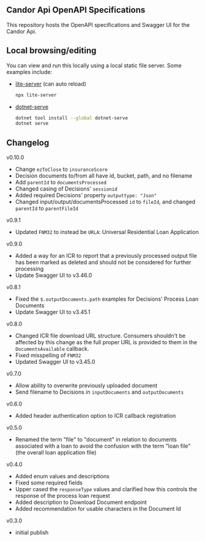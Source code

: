 ## Candor Api OpenAPI Specifications

This repository hosts the OpenAPI specifications and Swagger UI for the Candor Api. 

## Local browsing/editing

You can view and run this locally using a local static file server. Some examples include:

- [lite-server](https://github.com/johnpapa/lite-server) (can auto reload)

    ```sh
    npx lite-server
    ```

- [dotnet-serve](https://github.com/natemcmaster/dotnet-serve)

    ```sh
    dotnet tool install --global dotnet-serve
    dotnet serve
    ```

## Changelog

v0.10.0
- Change `ezToClose` to `insuranceScore`
- Decision documents to/from all have id, bucket, path, and no filename
- Add `parentId` to `documentsProcessed`
- Changed casing of Decisions' `sessionid`
- Added required Decisions' property `outputtype: "Json"`
- Changed input/output/documentsProcessed `id` to `fileId`, and changed `parentId` to `parentFileId`

v0.9.1
- Updated `FNM32` to instead be `URLA`: Universal Residential Loan Application

v0.9.0
- Added a way for an ICR to report that a previously processed output file has been marked as deleted and should not be considered for further processing
- Update Swagger UI to v3.46.0

v0.8.1
- Fixed the `$.outputDocuments.path` examples for Decisions' Process Loan Documents
- Update Swagger UI to v3.45.1

v0.8.0
- Changed ICR file download URL structure. Consumers shouldn't be affected by this change as the full proper URL is provided to them in the `DocumentsAvailable` callback.
- Fixed misspelling of `FNM32`
- Updated Swagger UI to v3.45.0

v0.7.0
- Allow ability to overwrite previously uploaded document
- Send filename to Decisions in `inputDocuments` and `outputDocuments`

v0.6.0
- Added header authentication option to ICR callback registration

v0.5.0
- Renamed the term "file" to "document" in relation to documents associated with a loan to avoid the confusion with the term "loan file" (the overall loan application file)

v0.4.0
- Added enum values and descriptions
- Fixed some required fields
- Upper cased the `responseType` values and clarified how this controls the response of the process loan request
- Added description to Download Document endpoint
- Added recommendation for usable characters in the Document Id

v0.3.0
- initial publish